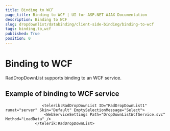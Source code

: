 ```yaml
---
title: Binding to WCF
page_title: Binding to WCF | UI for ASP.NET AJAX Documentation
description: Binding to WCF
slug: dropdownlist/databinding/client-side-binding/binding-to-wcf
tags: binding,to,wcf
published: True
position: 0
---
```


# Binding to WCF



RadDropDownList supports binding to an WCF service.

## Example of binding to WCF service

````ASPNET
	            <telerik:RadDropDownList ID="RadDropDownList1" runat="server" Skin="Default" EmptySelectionMessage="Select">
	             <WebServiceSettings Path="DropDownListWcfService.svc" Method="LoadData" />
	         </telerik:RadDropDownList>
````


